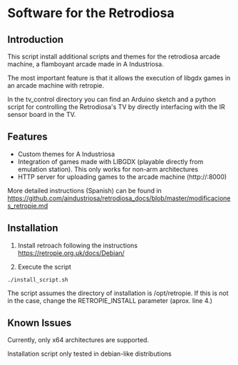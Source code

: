 # Software for the Retrodiosa

## Introduction

This script install additional scripts and themes for the retrodiosa arcade machine, a flamboyant arcade made in A Industriosa.

The most important feature is that it allows the execution of libgdx games in an arcade machine with retropie.

In the tv_control directory you can find an Arduino sketch and a python script for controlling the Retrodiosa's TV by directly interfacing with the IR sensor board in the TV.

## Features

- Custom themes for A Industriosa
- Integration of games made with LIBGDX (playable directly from  emulation station). This only works for non-arm architectures
- HTTP server for uploading games to the arcade machine (http://<your-server-ip>:8000)

More detailed instructions (Spanish) can be found in https://github.com/aindustriosa/retrodiosa_docs/blob/master/modificaciones_retropie.md


## Installation

1) Install retroach following the instructions https://retropie.org.uk/docs/Debian/

2) Execute the script

```
./install_script.sh
```

The script assumes the directory of installation is /opt/retropie. If this is not in the case, change the RETROPIE_INSTALL parameter (aprox. line 4.)

## Known Issues

Currently, only x64 architectures are supported.

Installation script only tested in debian-like distributions

